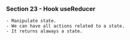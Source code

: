 ### Section 23 - Hook useReducer
    - Manipulate state.
    - We can have all actions related to a state.
    - It returns alaways a state.
